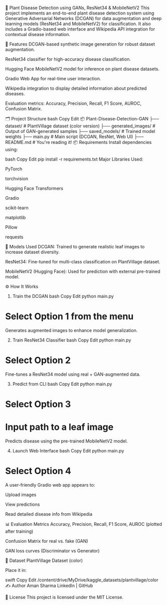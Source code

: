 🌿 Plant Disease Detection using GANs, ResNet34 & MobileNetV2
This project implements an end-to-end plant disease detection system using Generative Adversarial Networks (DCGAN) for data augmentation and deep learning models (ResNet34 and MobileNetV2) for classification. It also includes a Gradio-based web interface and Wikipedia API integration for contextual disease information.

🚀 Features
DCGAN-based synthetic image generation for robust dataset augmentation.

ResNet34 classifier for high-accuracy disease classification.

Hugging Face MobileNetV2 model for inference on plant disease datasets.

Gradio Web App for real-time user interaction.

Wikipedia integration to display detailed information about predicted diseases.

Evaluation metrics: Accuracy, Precision, Recall, F1 Score, AUROC, Confusion Matrix.

🗂️ Project Structure
bash
Copy
Edit
📦 Plant-Disease-Detection-GAN
├── dataset/                      # PlantVillage dataset (color version)
├── generated_images/            # Output of GAN-generated samples
├── saved_models/                # Trained model weights
├── main.py                      # Main script (DCGAN, ResNet, Web UI)
├── README.md                    # You're reading it!
📦 Requirements
Install dependencies using:

bash
Copy
Edit
pip install -r requirements.txt
Major Libraries Used:

PyTorch

torchvision

Hugging Face Transformers

Gradio

scikit-learn

matplotlib

Pillow

requests

🧠 Models Used
DCGAN: Trained to generate realistic leaf images to increase dataset diversity.

ResNet34: Fine-tuned for multi-class classification on PlantVillage dataset.

MobileNetV2 (Hugging Face): Used for prediction with external pre-trained model.

⚙️ How It Works
1. Train the DCGAN
bash
Copy
Edit
python main.py
# Select Option 1 from the menu
Generates augmented images to enhance model generalization.

2. Train ResNet34 Classifier
bash
Copy
Edit
python main.py
# Select Option 2
Fine-tunes a ResNet34 model using real + GAN-augmented data.

3. Predict from CLI
bash
Copy
Edit
python main.py
# Select Option 3
# Input path to a leaf image
Predicts disease using the pre-trained MobileNetV2 model.

4. Launch Web Interface
bash
Copy
Edit
python main.py
# Select Option 4
A user-friendly Gradio web app appears to:

Upload images

View predictions

Read detailed disease info from Wikipedia

📊 Evaluation Metrics
Accuracy, Precision, Recall, F1 Score, AUROC (plotted after training)

Confusion Matrix for real vs. fake (GAN)

GAN loss curves (Discriminator vs Generator)

📌 Dataset
PlantVillage Dataset (color)

Place it in:

swift
Copy
Edit
/content/drive/MyDrive/kaggle_datasets/plantvillage/color
✍️ Author
Aman Sharma
LinkedIn | GitHub

📄 License
This project is licensed under the MIT License.
